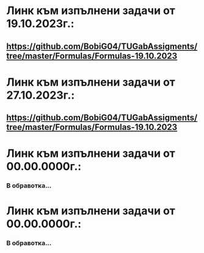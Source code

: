 ﻿# Линк към изпълнени задачи от 19.10.2023г.:
## https://github.com/BobiG04/TUGabAssigments/tree/master/Formulas/Formulas-19.10.2023

# Линк към изпълнени задачи от 27.10.2023г.:
## https://github.com/BobiG04/TUGabAssigments/tree/master/Formulas/Formulas-19.10.2023

# Линк към изпълнени задачи от 00.00.0000г.:
### В обравотка...

# Линк към изпълнени задачи от 00.00.0000г.:
### В обравотка...